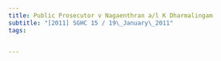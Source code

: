 ```yaml
---
title: Public Prosecutor v Nagaenthran a/l K Dharmalingam 
subtitle: "[2011] SGHC 15 / 19\_January\_2011"
tags:


---
```


